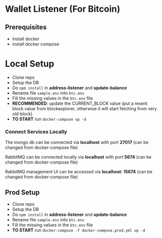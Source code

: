 # Wallet Listener (For Bitcoin)

## Prerequisites

- Install docker
- install docker compose

# Local Setup

- Clone repo
- Setup the DB
- Do `npm install` in **address-listener** and **update-balance**
- Rename file `sample.env` into `btc.env`
- Fill the missing values in the `btc.env` file
- **RECOMMENDED**: update the CURRENT_BLOCK value (put a resent block value from blockexplorer, otherwise it will start fetching from very old block)
- **TO START** run `docker-compose up -d`

### Connect Services Locally

The mongo db can be connected via **localhost** with port **27017** (can be changed from docker-compose file)

RabbitMQ can be connected locally via **localhost** with port **5674** (can be changed from docker-compose file)

RabbitMQ management UI can be accessed via **localhost: 15674** (can be changed from docker-compose file)

## Prod Setup

- Clone repo
- Setup the DB
- Do `npm install` in **address-listener** and **update-balance**
- Rename file `sample.env` into `btc.env`
- Fill the missing values in the `btc.env` file
- **TO START** run `docker-compose -f docker-compose.prod.yml up -d`
